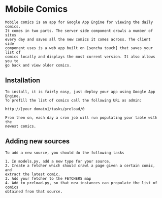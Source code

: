 # Mobile Comics
    Mobile comics is an app for Google App Engine for viewing the daily comics. 
    It comes in two parts. The server side component crawls a number of sites
    every day and saves all the new comics it comes across. The client side 
    component uses is a web app built on [sencha touch] that saves your list of
    comics locally and displays the most current version. It also allows you to
    go back and view older comics.
    
## Installation
    To install, it is fairly easy, just deploy your app using Google App Engine.
    To prefill the list of comics call the following URL as admin: 
    
    http://[your domain]/tasks/preload/0
    
    From then on, each day a cron job will run populating your table with the
    newest comics.
    
## Adding new sources
    To add a new source, you should do the following tasks
    
    1. In models.py, add a new type for your source.
    2. Create a fetcher which should crawl a page given a certain comic, and 
    extract the latest comic.
    3. Add your fetcher to the FETCHERS map
    4. Add to preload.py, so that new instances can propulate the list of comics
    obtained from that source.
    
[sencha touch]: http://www.sencha.com/products/touch/

